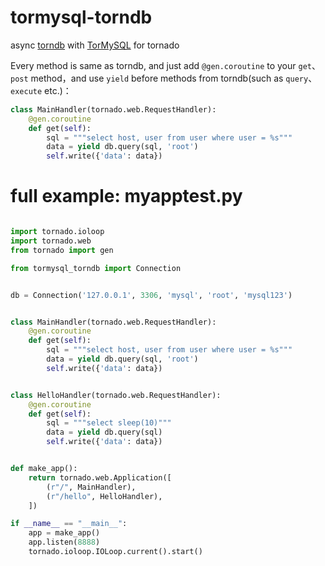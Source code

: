# tormysql-torndb

async [torndb](https://github.com/bdarnell/torndb) with [TorMySQL](https://github.com/snower/TorMySQL) for tornado

Every method is same as torndb, and just add `@gen.coroutine` to your `get`、`post` method，and use `yield` before methods from torndb(such as `query`、`execute` etc.)：

```python
class MainHandler(tornado.web.RequestHandler):
    @gen.coroutine
    def get(self):
        sql = """select host, user from user where user = %s"""
        data = yield db.query(sql, 'root')
        self.write({'data': data})
```

# full example: myapptest.py

```python

import tornado.ioloop
import tornado.web
from tornado import gen

from tormysql_torndb import Connection


db = Connection('127.0.0.1', 3306, 'mysql', 'root', 'mysql123')


class MainHandler(tornado.web.RequestHandler):
    @gen.coroutine
    def get(self):
        sql = """select host, user from user where user = %s"""
        data = yield db.query(sql, 'root')
        self.write({'data': data})


class HelloHandler(tornado.web.RequestHandler):
    @gen.coroutine
    def get(self):
        sql = """select sleep(10)"""
        data = yield db.query(sql)
        self.write({'data': data})


def make_app():
    return tornado.web.Application([
        (r"/", MainHandler),
        (r"/hello", HelloHandler),
    ])

if __name__ == "__main__":
    app = make_app()
    app.listen(8888)
    tornado.ioloop.IOLoop.current().start()
```
